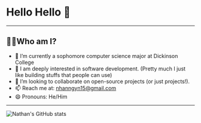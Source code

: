 # Hello Hello 👋

 <hr>
 
## 👨‍💻Who am I?

- 🔭 I’m currently a sophomore computer science major at Dickinson College
- 🌱 I am deeply interested in software development. (Pretty much I just like building stuffs that people can use)
- 👯 I’m looking to collaborate on open-source projects (or just projects!).
- 📫 Reach me at: nhanngyn15@gmail.com
- 😄 Pronouns: He/Him

<hr>

![Nathan's GitHub stats](https://github-readme-stats.vercel.app/api?username=nathang15&theme=rose_pine&show_icons=true&count_private=true&theme=transparent)
